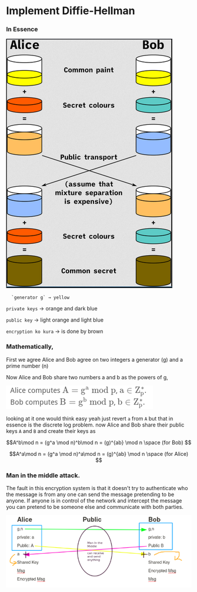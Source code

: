 # Implement Diffie-Hellman

### In Essence

![images/Untitled.png](images/Untitled.png)

      `generator g` → yellow 

`private keys` → orange and dark blue 

`public key` → light orange and light blue 

`encryption ko kura` → is done by brown 

### Mathematically,

First we agree Alice and Bob agree on two integers a generator (g) and a prime number (n)

Now Alice and Bob share two numbers a and b as the powers of g,

![images/Untitled%201.png](images/Untitled%201.png)

looking at it one would think easy yeah just revert `a` from `A` but that in essence is the discrete log problem. now Alice and Bob share their public keys `A` and `B` and create their keys as 

$$A^b\mod n =  (g^a \mod n)^b\mod n = (g)^{ab} \mod n \space (for Bob) $$

$$A^a\mod n =  (g^a \mod n)^a\mod n = (g)^{ab} \mod n \space (for Alice) $$

### Man in the middle attack.

The fault in this encryption system is that it doesn't try to authenticate who the message is from any one can send the message pretending to be anyone. If anyone is in control of the network and intercept the message you can pretend to be someone else and communicate with both parties.

![images/Untitled%202.png](images/Untitled%202.png)

